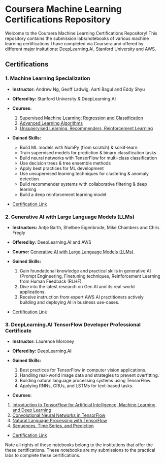 # Coursera Machine Learning Certifications Repository

Welcome to the Coursera Machine Learning Certifications Repository! This repository contains the submission labs/notebooks of various machine learning certifications I have completed via Coursera and offered by different major insitutions: DeepLearning.AI, Stanford University and AWS.

## Certifications

### 1. Machine Learning Specialization

- **Instructor:** Andrew Ng, Geoff Ladwig, Aarti Bagul and Eddy Shyu
  
- **Offered by:** Stanford University & DeepLearning.AI
  
- **Courses:**
    1. [Supervised Machine Learning: Regression and Classification](https://www.coursera.org/learn/machine-learning?specialization=machine-learning-introduction)
    2. [Advanced Learning Algorithms](https://www.coursera.org/learn/advanced-learning-algorithms?specialization=machine-learning-introduction)
    3. [Unsupervised Learning, Recommenders, Reinforcement Learning](https://www.coursera.org/learn/unsupervised-learning-recommenders-reinforcement-learning?specialization=machine-learning-introduction)
     
- **Gained Skills:**
  - Build ML models with NumPy (from scratch) & scikit-learn
  - Train supervised models for prediction & binary classification tasks
  - Build neural networks with TensorFlow for multi-class classification
  - Use decision trees & tree ensemble methods
  - Apply best practices for ML development
  - Use unsupervised learning techniques for clustering & anomaly detection
  - Build recommender systems with collaborative filtering & deep learning
  - Build a deep reinforcement learning model

- [Certification Link](https://www.coursera.org/account/accomplishments/specialization/certificate/LSWL93VXN373)

### 2. Generative AI with Large Language Models (LLMs)

- **Instructors:** Antje Barth, Shelbee Eigenbrode, Mike Chambers and Chris Fregly
  
- **Offered by:** DeepLearning.AI and AWS
  
- **Course:** [Generative AI with Large Language Models (LLMs)](https://www.coursera.org/learn/generative-ai-with-llms).

- **Gained Skills:**
  1. Gain foundational knowledge and practical skills in generative AI (Prompt Engineering, Finetuning techniques, Reinforcement Learning from Human Feedback (RLHF).
  2. Dive into the latest research on Gen AI and its real-world applications.
  3. Receive instruction from expert AWS AI practitioners actively building and deploying AI in business use-cases.
     
- [Certification Link](https://coursera.org/share/922e88ee77eb6c36e31e22571b3518d2)

### 3. DeepLearning.AI TensorFlow Developer Professional Certificate

- **Instructor:** Laurence Moroney
  
- **Offered by:** DeepLearning.AI
  
- **Gained Skills:**
  1. Best practices for TensorFlow in computer vision applications.
  2. Handling real-world image data and strategies to prevent overfitting.
  3. Building natural language processing systems using TensorFlow.
  4. Applying RNNs, GRUs, and LSTMs for text-based tasks.
     
 - **Courses:**
  1. [Introduction to TensorFlow for Artificial Intelligence, Machine Learning, and Deep Learning](https://www.coursera.org/learn/introduction-tensorflow?specialization=tensorflow-in-practice)
  2. [Convolutional Neural Networks in TensorFlow](https://www.coursera.org/learn/convolutional-neural-networks-tensorflow?specialization=tensorflow-in-practice)
  3. [Natural Language Processing with TensorFlow](https://www.coursera.org/learn/natural-language-processing-tensorflow?specialization=tensorflow-in-practice)
  4. [Sequences, Time Series, and Prediction](https://www.coursera.org/learn/tensorflow-sequences-time-series-and-prediction?specialization=tensorflow-in-practice)
 
- [Certification Link](https://coursera.org/share/5172a766497946bb5f650188e3ef2a24)
  
Note all rights of these notebooks belong to the institutions that offer the these certifications. These notebooks are my submissions to the practical labs to complete these certifications.
